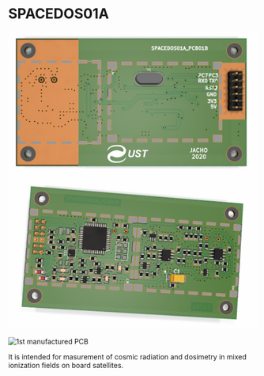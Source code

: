# SPACEDOS01A

![Top view on SPACEDOS01A_PCB01B](/doc/img/SPACEDOS01A_PCB01B_top_big.png)
![Bot view on SPACEDOS01A_PCB01B](/doc/img/SPACEDOS01A_PCB01B_bot_big.png)

![1st manufactured PCB](1stPCB.jpg "PCB")

It is intended for masurement of cosmic radiation and dosimetry in mixed ionization fields on board satellites. 

